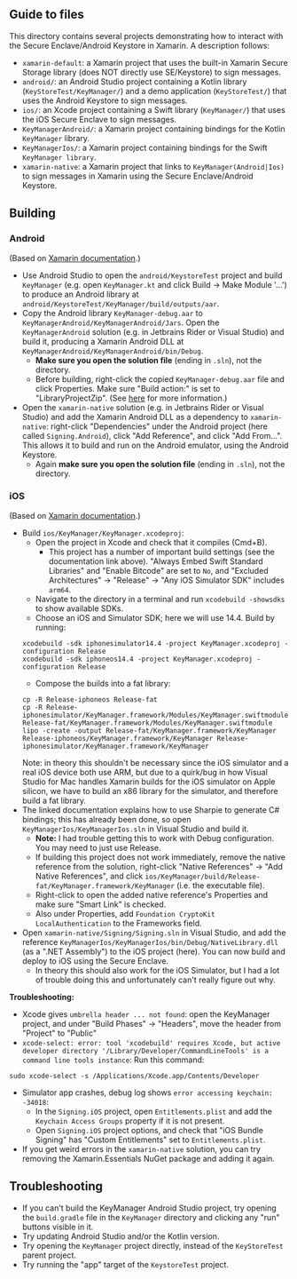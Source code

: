 ## Guide to files
This directory contains several projects demonstrating how to interact with the Secure Enclave/Android Keystore in Xamarin. A description follows:

* `xamarin-default`: a Xamarin project that uses the built-in Xamarin Secure Storage library (does NOT directly use SE/Keystore) to sign messages.
* `android/`: an Android Studio project containing a Kotlin library (`KeyStoreTest/KeyManager/`) and a demo application (`KeyStoreTest/`) that uses the Android Keystore to sign messages.
* `ios/`: an Xcode project containing a Swift library  (`KeyManager/`) that uses the iOS Secure Enclave to sign messages.
* `KeyManagerAndroid/`: a Xamarin project containing bindings for the Kotlin `KeyManager` library.
* `KeyManagerIos/`: a Xamarin project containing bindings for the Swift `KeyManager library`.
* `xamarin-native`: a Xamarin project that links to `KeyManager(Android|Ios)` to sign messages in Xamarin using the Secure Enclave/Android Keystore.

## Building
### Android
(Based on [Xamarin documentation](https://docs.microsoft.com/en-us/xamarin/android/platform/binding-kotlin-library/walkthrough).)
* Use Android Studio to open the `android/KeystoreTest` project and build `KeyManager` (e.g. open `KeyManager.kt` and click Build -> Make Module '...') to produce an Android library at `android/KeystoreTest/KeyManager/build/outputs/aar`.
* Copy the Android library `KeyManager-debug.aar` to `KeyManagerAndroid/KeyManagerAndroid/Jars`. Open the `KeyManagerAndroid` solution (e.g. in Jetbrains Rider or Visual Studio) and build it, producing a Xamarin Android DLL at `KeyManagerAndroid/KeyManagerAndroid/bin/Debug`.
    * **Make sure you open the solution file** (ending in `.sln`), not the directory.
    * Before building, right-click the copied `KeyManager-debug.aar` file and click Properties. Make sure "Build action:" is set to "LibraryProjectZip". (See [here](https://docs.microsoft.com/en-us/xamarin/android/platform/binding-java-library/binding-an-aar) for more information.)
* Open the `xamarin-native` solution (e.g. in Jetbrains Rider or Visual Studio) and add the Xamarin Android DLL as a dependency to `xamarin-native`: right-click "Dependencies" under the Android project (here called `Signing.Android`), click "Add Reference", and click "Add From...". This allows it to build and run on the Android emulator, using the Android Keystore.
    * Again **make sure you open the solution file** (ending in `.sln`), not the directory.

### iOS
(Based on [Xamarin documentation](https://docs.microsoft.com/en-us/xamarin/ios/platform/binding-swift/walkthrough).)
* Build `ios/KeyManager/KeyManager.xcodeproj`:
    * Open the project in Xcode and check that it compiles (Cmd+B).
        * This project has a number of important build settings (see the documentation link above). "Always Embed Swift Standard Libraries" and "Enable Bitcode" are set to `No`, and "Excluded Architectures" -> "Release" -> "Any iOS Simulator SDK" includes `arm64`.
    * Navigate to the directory in a terminal and run `xcodebuild -showsdks` to show available SDKs.
    * Choose an iOS and Simulator SDK; here we will use 14.4. Build by running:
    ```
    xcodebuild -sdk iphonesimulator14.4 -project KeyManager.xcodeproj -configuration Release
    xcodebuild -sdk iphoneos14.4 -project KeyManager.xcodeproj -configuration Release
    ```
    * Compose the builds into a fat library:
    ```
    cp -R Release-iphoneos Release-fat
    cp -R Release-iphonesimulator/KeyManager.framework/Modules/KeyManager.swiftmodule Release-fat/KeyManager.framework/Modules/KeyManager.swiftmodule
    lipo -create -output Release-fat/KeyManager.framework/KeyManager Release-iphoneos/KeyManager.framework/KeyManager Release-iphonesimulator/KeyManager.framework/KeyManager
    ```
    Note: in theory this shouldn't be necessary since the iOS simulator and a real iOS device both use ARM, but due to a quirk/bug in how Visual Studio for Mac handles Xamarin builds for the iOS simulator on Apple silicon, we have to build an x86 library for the simulator, and therefore build a fat library.
* The linked documentation explains how to use Sharpie to generate C# bindings; this has already been done, so open `KeyManagerIos/KeyManagerIos.sln` in Visual Studio and build it.
    * **Note:** I had trouble getting this to work with Debug configuration. You may need to just use Release.
    * If building this project does not work immediately, remove the native reference from the solution, right-click "Native References" -> "Add Native References", and click `ios/KeyManager/build/Release-fat/KeyManager.framework/KeyManager` (i.e. the executable file).
    * Right-click to open the added native reference's Properties and make sure "Smart Link" is checked.
    * Also under Properties, add `Foundation CryptoKit LocalAuthentication` to the Frameworks field.
* Open `xamarin-native/Signing/Signing.sln` in Visual Studio, and add the reference `KeyManagerIos/KeyManagerIos/bin/Debug/NativeLibrary.dll` (as a ".NET Assembly") to the iOS project (here). You can now build and deploy to iOS using the Secure Enclave.
    * In theory this should also work for the iOS Simulator, but I had a lot of trouble doing this and unfortunately can't really figure out why.

**Troubleshooting:**
* Xcode gives `umbrella header ... not found`: open the KeyManager project, and under "Build Phases" -> "Headers", move the header from "Project" to "Public"
* `xcode-select: error: tool 'xcodebuild' requires Xcode, but active developer directory '/Library/Developer/CommandLineTools' is a command line tools instance`: Run this command:
```
sudo xcode-select -s /Applications/Xcode.app/Contents/Developer
```
* Simulator app crashes, debug log shows `error accessing keychain: -34018`:
    * In the `Signing.iOS` project, open `Entitlements.plist` and add the `Keychain Access Groups` property if it is not present.
    * Open `Signing.iOS` project options, and check that "iOS Bundle Signing" has "Custom Entitlements" set to `Entitlements.plist`.
* If you get weird errors in the `xamarin-native` solution, you can try removing the Xamarin.Essentials NuGet package and adding it again.


## Troubleshooting
* If you can't build the KeyManager Android Studio project, try opening the `build.gradle` file in the `KeyManager` directory and clicking any "run" buttons visible in it.
* Try updating Android Studio and/or the Kotlin version.
* Try opening the `KeyManager` project directly, instead of the `KeyStoreTest` parent project.
* Try running the "app" target of the `KeystoreTest` project.